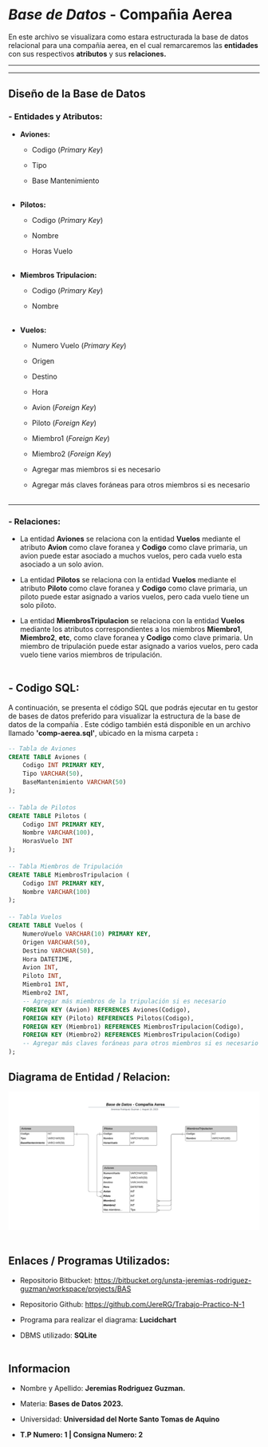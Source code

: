 # *Base de Datos* - Compañia Aerea

En este archivo se visualizara como estara estructurada la base de datos relacional para una compañia aerea, en el cual remarcaremos las **entidades** con sus respectivos **atributos** y sus **relaciones.**

---
___

## Diseño de la Base de Datos
### - Entidades y Atributos:
- **Aviones:**
    * Codigo (*Primary Key*)
    
    * Tipo

    * Base Mantenimiento 
<br></br>

- **Pilotos:**
    * Codigo (*Primary Key*)

    * Nombre

    * Horas Vuelo
<br></br>

- **Miembros Tripulacion:**
    * Codigo (*Primary Key*)

    * Nombre
<br></br>

- **Vuelos:**
    * Numero Vuelo (*Primary Key*)
   
    * Origen 

    * Destino 

    * Hora

    * Avion (*Foreign Key*)

    * Piloto (*Foreign Key*)

    * Miembro1 (*Foreign Key*)

    * Miembro2 (*Foreign Key*)

    * Agregar mas miembros si es necesario 

    * Agregar más claves foráneas para otros miembros si es necesario
<br></br>

---
### - Relaciones:

* La entidad **Aviones** se relaciona con la entidad **Vuelos** mediante el atributo **Avion** como clave foranea y **Codigo** como clave primaria, un avion puede estar asociado a muchos vuelos, pero cada vuelo esta asociado a un solo avion.

* La entidad **Pilotos** se relaciona con la entidad **Vuelos** mediante el atributo **Piloto** como clave foranea y **Codigo** como clave primaria, un piloto puede estar asignado a varios vuelos, pero cada vuelo tiene un solo piloto.

* La entidad **MiembrosTripulacion** se relaciona con la entidad **Vuelos** mediante los atributos correspondientes a los miembros **Miembro1**, **Miembro2**, **etc**, como clave foranea y **Codigo** como clave primaria. Un miembro de tripulación puede estar asignado a varios vuelos, pero cada vuelo tiene varios miembros de tripulación.
<br></br>

## -  Codigo SQL:

A continuación, se presenta el código SQL que podrás ejecutar en tu gestor de bases de datos preferido para visualizar la estructura de la base de datos de la compañia . Este código también está disponible en un archivo llamado **'comp-aerea.sql'**, ubicado en la misma carpeta **:**

```sql
-- Tabla de Aviones
CREATE TABLE Aviones (
    Codigo INT PRIMARY KEY,
    Tipo VARCHAR(50),
    BaseMantenimiento VARCHAR(50)
);

-- Tabla de Pilotos
CREATE TABLE Pilotos (
    Codigo INT PRIMARY KEY,
    Nombre VARCHAR(100),
    HorasVuelo INT
);

-- Tabla Miembros de Tripulación
CREATE TABLE MiembrosTripulacion (
    Codigo INT PRIMARY KEY,
    Nombre VARCHAR(100)
);

-- Tabla Vuelos
CREATE TABLE Vuelos (
    NumeroVuelo VARCHAR(10) PRIMARY KEY,
    Origen VARCHAR(50),
    Destino VARCHAR(50),
    Hora DATETIME,
    Avion INT,
    Piloto INT,
    Miembro1 INT,
    Miembro2 INT,
    -- Agregar más miembros de la tripulación si es necesario
    FOREIGN KEY (Avion) REFERENCES Aviones(Codigo),
    FOREIGN KEY (Piloto) REFERENCES Pilotos(Codigo),
    FOREIGN KEY (Miembro1) REFERENCES MiembrosTripulacion(Codigo),
    FOREIGN KEY (Miembro2) REFERENCES MiembrosTripulacion(Codigo)
    -- Agregar más claves foráneas para otros miembros si es necesario
);
```

## Diagrama de Entidad / Relacion:

![Diagrama entidad relacion](DB-Comp-Aerea.png)
<br></br>

## Enlaces / Programas Utilizados:

* Repositorio Bitbucket: https://bitbucket.org/unsta-jeremias-rodriguez-guzman/workspace/projects/BAS

* Repositorio Github: https://github.com/JereRG/Trabajo-Practico-N-1

* Programa para realizar el diagrama: **Lucidchart**

* DBMS utilizado: **SQLite**
<br></br>

## Informacion
* Nombre y Apellido: **Jeremias Rodriguez Guzman.**

* Materia: **Bases de Datos 2023.**

* Universidad: **Universidad del Norte Santo Tomas de Aquino**

*  **T.P Numero: 1 | Consigna Numero: 2**
